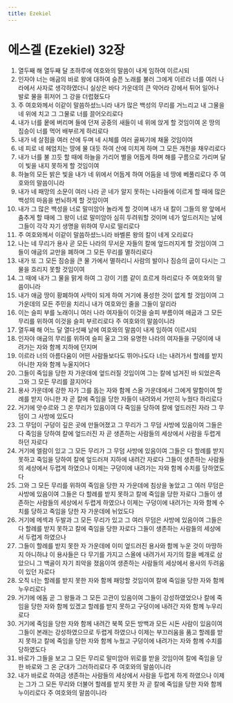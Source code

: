 ```yaml
---
title: Ezekiel
---
```


# 에스겔 (Ezekiel) 32장
1. 열두째 해 열두째 달 초하루에 여호와의 말씀이 내게 임하여 이르시되
1. 인자야 너는 애굽의 바로 왕에 대하여 슬픈 노래를 불러 그에게 이르라 너를 여러 나라에서 사자로 생각하였더니 실상은 바다 가운데의 큰 악어라 강에서 튀어 일어나 발로 물을 휘저어 그 강을 더럽혔도다
1. 주 여호와께서 이같이 말씀하셨느니라 내가 많은 백성의 무리를 거느리고 내 그물을 네 위에 치고 그 그물로 너를 끌어오리로다
1. 내가 너를 뭍에 버리며 들에 던져 공중의 새들이 네 위에 앉게 할 것임이여 온 땅의 짐승이 너를 먹어 배부르게 하리로다
1. 내가 네 살점을 여러 산에 두며 네 시체를 여러 골짜기에 채울 것임이여
1. 네 피로 네 헤엄치는 땅에 물 대듯 하여 산에 미치게 하며 그 모든 개천을 채우리로다
1. 내가 너를 불 끄듯 할 때에 하늘을 가리어 별을 어둡게 하며 해를 구름으로 가리며 달이 빛을 내지 못하게 할 것임이여
1. 하늘의 모든 밝은 빛을 내가 네 위에서 어둡게 하여 어둠을 네 땅에 베풀리로다 주 여호와의 말씀이니라
1. 내가 네 패망의 소문이 여러 나라 곧 네가 알지 못하는 나라들에 이르게 할 때에 많은 백성의 마음을 번뇌하게 할 것임이여
1. 내가 그 많은 백성을 너로 말미암아 놀라게 할 것이며 내가 내 칼이 그들의 왕 앞에서 춤추게 할 때에 그 왕이 너로 말미암아 심히 두려워할 것이며 네가 엎드러지는 날에 그들이 각각 자기 생명을 위하여 무시로 떨리로다
1. 주 여호와께서 이같이 말씀하셨느니라 바벨론 왕의 칼이 네게 오리로다
1. 나는 네 무리가 용사 곧 모든 나라의 무서운 자들의 칼에 엎드러지게 할 것임이여 그들이 애굽의 교만을 폐하며 그 모든 무리를 멸하리로다
1. 내가 또 그 모든 짐승을 큰 물 가에서 멸하리니 사람의 발이나 짐승의 굽이 다시는 그 물을 흐리지 못할 것임이여
1. 그 때에 내가 그 물을 맑게 하여 그 강이 기름 같이 흐르게 하리로다 주 여호와의 말씀이니라
1. 내가 애굽 땅이 황폐하여 사막이 되게 하여 거기에 풍성한 것이 없게 할 것임이여 그 가운데의 모든 주민을 치리니 내가 여호와인 줄을 그들이 알리라
1. 이는 슬피 부를 노래이니 여러 나라 여자들이 이것을 슬피 부름이여 애굽과 그 모든 무리를 위하여 이것을 슬피 부르리로다 주 여호와의 말씀이니라
1. 열두째 해 어느 달 열다섯째 날에 여호와의 말씀이 내게 임하여 이르시되
1. 인자야 애굽의 무리를 위하여 슬피 울고 그와 유명한 나라의 여자들을 구덩이에 내려가는 자와 함께 지하에 던지며
1. 이르라 너의 아름다움이 어떤 사람들보다도 뛰어나도다 너는 내려가서 할례를 받지 아니한 자와 함께 누울지어다
1. 그들이 죽임을 당한 자 가운데에 엎드러질 것임이여 그는 칼에 넘겨진 바 되었은즉 그와 그 모든 무리를 끌지어다
1. 용사 가운데에 강한 자가 그를 돕는 자와 함께 스올 가운데에서 그에게 말함이여 할례를 받지 아니한 자 곧 칼에 죽임을 당한 자들이 내려와서 가만히 누웠다 하리로다
1. 거기에 앗수르와 그 온 무리가 있음이여 다 죽임을 당하여 칼에 엎드러진 자라 그 무덤이 그 사방에 있도다
1. 그 무덤이 구덩이 깊은 곳에 만들어졌고 그 무리가 그 무덤 사방에 있음이여 그들은 다 죽임을 당하여 칼에 엎드러진 자 곧 생존하는 사람들의 세상에서 사람을 두렵게 하던 자로다
1. 거기에 엘람이 있고 그 모든 무리가 그 무덤 사방에 있음이여 그들은 다 할례를 받지 못하고 죽임을 당하여 칼에 엎드러져 지하에 내려간 자로다 그들이 생존하는 사람들의 세상에서 두렵게 하였으나 이제는 구덩이에 내려가는 자와 함께 수치를 당하였도다
1. 그와 그 모든 무리를 위하여 죽임을 당한 자 가운데에 침상을 놓았고 그 여러 무덤은 사방에 있음이여 그들은 다 할례를 받지 못하고 칼에 죽임을 당한 자로다 그들이 생존하는 사람들의 세상에서 두렵게 하였으나 이제는 구덩이에 내려가는 자와 함께 수치를 당하고 죽임을 당한 자 가운데에 뉘었도다
1. 거기에 메섹과 두발과 그 모든 무리가 있고 그 여러 무덤은 사방에 있음이여 그들은 다 할례를 받지 못하고 칼에 죽임을 당한 자로다 그들이 생존하는 사람들의 세상에서 두렵게 하였으나
1. 그들이 할례를 받지 못한 자 가운데에 이미 엎드러진 용사와 함께 누운 것이 마땅하지 아니하냐 이 용사들은 다 무기를 가지고 스올에 내려가서 자기의 칼을 베개로 삼았으니 그 백골이 자기 죄악을 졌음이여 생존하는 사람들의 세상에서 용사의 두려움이 있던 자로다
1. 오직 너는 할례를 받지 못한 자와 함께 패망할 것임이여 칼에 죽임을 당한 자와 함께 누우리로다
1. 거기에 에돔 곧 그 왕들과 그 모든 고관이 있음이여 그들이 강성하였었으나 칼에 죽임을 당한 자와 함께 있겠고 할례를 받지 못하고 구덩이에 내려간 자와 함께 누우리로다
1. 거기에 죽임을 당한 자와 함께 내려간 북쪽 모든 방백과 모든 시돈 사람이 있음이여 그들이 본래는 강성하였으므로 두렵게 하였으나 이제는 부끄러움을 품고 할례를 받지 못하고 칼에 죽임을 당한 자와 함께 누웠고 구덩이에 내려가는 자와 함께 수치를 당하였도다
1. 바로가 그들을 보고 그 모든 무리로 말미암아 위로를 받을 것임이여 칼에 죽임을 당한 바로와 그 온 군대가 그러하리로다 주 여호와의 말씀이니라
1. 내가 바로로 하여금 생존하는 사람들의 세상에서 사람을 두렵게 하게 하였으나 이제는 그가 그 모든 무리와 더불어 할례를 받지 못한 자 곧 칼에 죽임을 당한 자와 함께 누이리로다 주 여호와의 말씀이니라